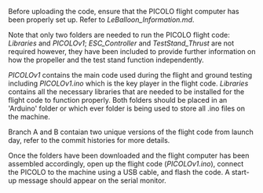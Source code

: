 Before uploading the code, ensure that the PICOLO flight computer has been properly set up. Refer to _LeBalloon_Information.md_.

Note that only two folders are needed to run the PICOLO flight code: _Libraries_ and _PICOLOv1_; _ESC_Controller_ and _TestStand_Thrust_ are not required however, they have been included to provide further information on how the propeller and the test stand function independently.

_PICOLOv1_ contains the main code used during the flight and ground testing including _PICOLOv1.ino_ which is the key player in the flight code. _Libraries_ contains all the necessary libraries that are needed to be installed for the flight code to function properly. Both folders should be placed in an 'Arduino' folder or which ever folder is being used to store all .ino files on the machine.

Branch A and B contaian two unique versions of the flight code from launch day, refer to the commit histories for more details.

Once the folders have been downloaded and the flight computer has been assembled accordingly, open up the flight code (_PICOLOv1.ino_), connect the PICOLO to the machine using a USB cable, and flash the code. A start-up message should appear on the serial monitor.
